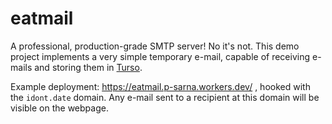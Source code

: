 # eatmail

A professional, production-grade SMTP server! No it's not.
This demo project implements a very simple temporary e-mail, capable of receiving e-mails and storing them in [Turso](https://chiselstrike.com).

Example deployment: https://eatmail.p-sarna.workers.dev/ , hooked with the `idont.date` domain. Any e-mail sent to a recipient
at this domain will be visible on the webpage. 
